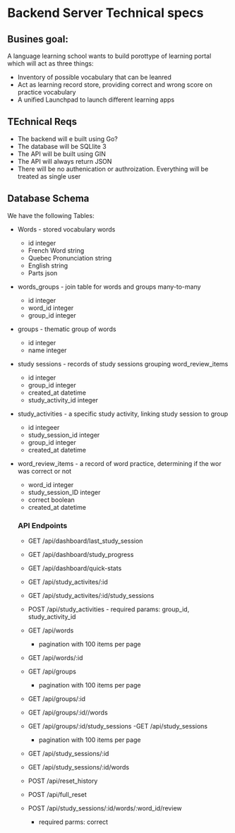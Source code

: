 # Backend Server Technical specs



## Busines goal:
A language learning school wants to build porottype of learning portal which will act as three things:
- Inventory of possible vocabulary that can be leanred
- Act as learning record store, providing correct and wrong score on practice vocabulary
- A unified Launchpad to launch different learning apps

## TEchnical Reqs
- The backend will e built using Go?
- The database will be SQLlite 3
- The API will be built using GIN
- The API will always return JSON
- There will be no authenication or authroization. Everything will be treated as single user

## Database Schema

We have the following Tables:
- Words - stored vocabulary words
    - id integer
    - French Word string
    - Quebec Pronunciation string
    - English string
    - Parts json
- words_groups - join table for words and groups many-to-many
    - id integer
    - word_id integer
    - group_id integer
- groups - thematic group of words
    - id integer
    - name integer
- study sessions - records of study sessions grouping word_review_items
    - id integer
    - group_id integer
    - created_at datetime
    - study_activity_id integer
- study_activities - a specific study activity, linking study session to group
    - id integeer
    - study_session_id integer
    - group_id integer
    - created_at datetime
- word_review_items - a record of word practice, determining if the wor was correct or not
    - word_id integer
    - study_session_ID integer
    - correct boolean
    - created_at datetime

    ### API Endpoints
     - GET /api/dashboard/last_study_session
     - GET /api/dashboard/study_progress
     - GET /api/dashboard/quick-stats
     - GET /api/study_activites/:id
     - GET /api/study_activites/:id/study_sessions

     - POST /api/study_activities
            - required params: group_id, study_activity_id

     - GET /api/words
        - pagination with 100 items per page
     - GET /api/words/:id
     - GET /api/groups
        - pagination with 100 items per page
     - GET /api/groups/:id
     - GET /api/groups/:id//words
     - GET /api/groups/:id/study_sessions
     -GET /api/study_sessions
        - pagination with 100 items per page
    - GET /api/study_sessions/:id
    - GET /api/study_sessions/:id/words
    - POST /api/reset_history
    - POST /api/full_reset
    - POST /api/study_sessions/:id/words/:word_id/review
        - required parms: correct